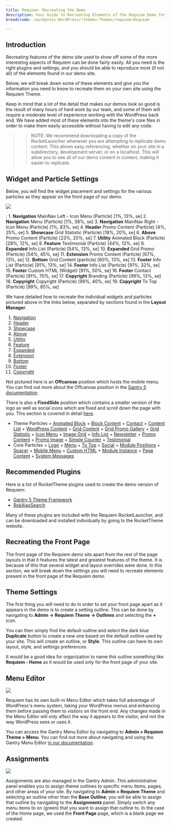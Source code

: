 ```yaml
---
title: Requiem: Recreating the Demo
description: Your Guide to Recreating Elements of the Requiem Demo for WordPress
breadcrumb: /wordpress:WordPress/!themes:Themes/requiem:Requiem

---
```


Introduction
-----

Recreating features of the demo site used to show off some of the more interesting aspects of Requiem can be done fairly easily. All you need is the right plugins and settings, and you should be able to reproduce most (if not all) of the elements found in our demo site.

Below, we will break down some of these elements and give you the information you need to know to recreate them on your own site using the Requiem Theme.

Keep in mind that a lot of the detail that makes our demos look so good is the result of many hours of hard work by our team, and some of them will require a moderate level of experience working with the WordPress back end. We have added most of these elements into the theme's core files in order to make them easily accessible without having to edit any code.

>> NOTE: We recommend downloading a copy of the RocketLauncher whenever you are attempting to replicate demo content. This allows easy referencing, whether on your site in a subdirectory, development server, or on a localhost. This will allow you to see all of our demo content in context, making it easier to replicate.

Widget and Particle Settings
-----

Below, you will find the widget placement and settings for the various particles as they appear on the front page of our demo. 

![](assets/requiem2.jpeg)

:   1. **Navigation** MainNav Left - Icon Menu (Particle) [1%, 13%, se]
    2. **Navigation** Menu (Particle) [1%, 38%, se]
    3. **Navigation** MainNav Right - Icon Menu (Particle) [1%, 83%, se]
    4. **Header** Promo Content (Particle) [4%, 25%, se]
    5. **Showcase** Grid Statistic (Particle) [18%, 20%, se]
    6. **Above** Promo Content (Particle) [23%, 20%, se]
    7. **Utility** Animated Block (Particle) [28%, 12%, se]
    8. **Feature** Testimonial (Particle) [44%, 12%, se]
    9. **Expanded** Info List (Particle) [54%, 13%, se]
    10. **Expanded** Grid Promo (Particle) [54%, 45%, se]
    11. **Extension** Promo Content (Particle) [67%, 13%, se]
    12. **Bottom** Grid Content (particle) [80%, 13%, se]
    13. **Footer** Info List (Particle) [91%, 13%, se]
    14. **Footer** Info List (Particle) [91%, 32%, se]
    15. **Footer** Custom HTML (Widget) [91%, 50%, se]
    16. **Footer** Contact (Particle) [91%, 70%, se]
    17. **Copyright** Branding (Particle) [99%, 13%, se]
    18. **Copyright** Copyright (Particle) [99%, 40%, se]
    19. **Copyright** To Top (Particle) [99%, 85%, se]

We have detailed how to recreate the individual widgets and particles pictured above in the links below, separated by sections found in the **Layout Manager**.

1. [Navigation](demo_navigation.md)
2. [Header](demo_header.md)
4. [Showcase](demo_showcase.md)
5. [Above](demo_above.md)
5. [Utility](demo_utility.md)
6. [Feature](demo_feature.md)
7. [Expanded](demo_expanded.md)
8. [Extension](demo_extension.md)
9. [Bottom](demo_bottom.md)
10. [Footer](demo_footer.md)
11. [Copyright](demo_copyright.md)

Not pictured here is an **Offcanvas** position which hosts the mobile menu. You can find out more about the Offcanvas position in the [Gantry 5 documentation](http://docs.gantry.org/gantry5/configure/layout-manager#offcanvas-section).

There is also a **FixedSide** position which contains a smaller version of the logo as well as social icons which are fixed and scroll down the page with you. This section is covered in detail [here](demo_fixedside.md).

- Theme Particles
        + [Animated Block](particle_animatedblock.md)
        + [Block Content](particle_block.md)
        + [Contact](particle_contact.md)
        + [Content List](particle_contentlist.md)
        + [WordPress Content](particle_wordpress.md)
        + [Grid Content](particle_gridcontent.md)
        + [Grid Promo Gallery](particle_gridpromogallery.md)
        + [Grid Statistic](particle_grid.md)
        + [Icon Menu](particle_iconmenu.md)
        + [Image Grid](particle_image.md)
        + [Info List](particle_info.md)
        + [Newsletter](particle_newsletter.md)
        + [Promo Content](particle_promocontent.md)
        + [Promo Image](particle_promoimage.md)
        + [Simple Counter](particle_simplecounter.md)
        + [Testimonial](particle_testimonial.md)
- Core Particles 
        + [Logo](http://docs.gantry.org/gantry5/particles/logo)
        + [Menu](http://docs.gantry.org/gantry5/particles/menu-control)
        + [To Top](http://docs.gantry.org/gantry5/particles/to-top)
        + [Social](http://docs.gantry.org/gantry5/particles/social)
        + [Module Positions](http://docs.gantry.org/gantry5/particles/position)
        + [Spacer](http://docs.gantry.org/gantry5/particles/spacer)
        + [Mobile Menu](http://docs.gantry.org/gantry5/particles/mobile-menu)
        + [Custom HTML](http://docs.gantry.org/gantry5/particles/custom-html)
        + [Module Instance](http://docs.gantry.org/gantry5/particles/module-instance)
        + [Page Content](http://docs.gantry.org/gantry5/particles/page-content)
        + [System Messages](http://docs.gantry.org/gantry5/particles/system-messages)

Recommended Plugins
-----

Here is a list of RocketTheme plugins used to create the demo version of Requiem:

* [Gantry 5 Theme Framework](http://gantry.org/)
* [RokAjaxSearch](http://www.rockettheme.com/wordpress/plugins/rokajaxsearch)

Many of these plugins are included with the Requiem RocketLauncher, and can be downloaded and installed individually by going to the RocketTheme website.

Recreating the Front Page
-----

The front page of the Requiem demo sits apart from the rest of the page layouts in that it features the latest and greatest features of the theme. It is because of this that several widget and layout overrides were done. In this section, we will break down the settings you will need to recreate elements present in the front page of the Requiem demo.

Theme Settings
-----

The first thing you will need to do in order to set your front page apart as it appears in the demo is to create a setting outline. This can be done by navigating to **Admin -> Requiem Theme -> Outlines** and selecting the **+** icon.

You can then simply find the default outline and select the dark blue **Duplicate** button to create a new one based on the default outline used by your site. This will create an outline, or **Style**. This outline can have its own layout, style, and settings preferences.

It would be a good idea for organization to name this outline something like **Requiem - Home** as it would be used only for the front page of your site.

Menu Editor
-----

![](assets/menu_1.jpeg)

Requiem has its own built-in Menu Editor which takes full advantage of WordPress's menu system, taking your WordPress menus and enhancing them before passing them to visitors on the front end. Any changes made in the Menu Editor will only affect the way it appears to the visitor, and not the way WordPress sees or uses it.

You can access the Gantry Menu Editor by navigating to **Admin > Requiem Theme > Menu**. You can find out more about navigating and using the Gantry Menu Editor [in our documentation](http://docs.gantry.org/gantry5/configure/menu-editor).

Assignments
-----

![](assets/assignments_1.jpeg)

Assignments are also managed in the Gantry Admin. This administrative panel enables you to assign theme outlines to specific menu items, pages, and other areas of your site. By navigating to **Admin > Requiem Theme** and selecting an outline other than the **Base Outline**, you will be able to assign that outline by navigating to the **Assignments** panel. Simply switch any menu items to on (green) that you want to assign that outline to. In the case of the Home page, we used the **Front Page** page, which is a blank page we created.
